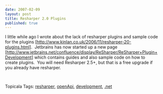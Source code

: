 ```yaml
---
date: 2007-02-09
layout: post
title: Resharper 2.0 Plugins
published: true
---
```

<p>I little while ago I wrote about the lack of resharper plugins and sample code for the plugins [<a href="http://www.kinlan.co.uk/2006/11/resharper-20-plugins.html" title="Resharper Plugin Post" target="_blank">http://www.kinlan.co.uk/2006/11/resharper-20-plugins.html</a>].  Jetbrains has now started up a new page [<a href="http://www.jetbrains.net/confluence/display/ReSharper/ReSharper+Plugin+Development" title="http://www.jetbrains.net/confluence/display/ReSharper/ReSharper+Plugin+Development">http://www.jetbrains.net/confluence/display/ReSharper/ReSharper+Plugin+Development</a>] which contains guides and also sample code on how to create plugins.  You will need Resharper 2.5+, but that is a free upgrade if you already have resharper.</p> <p> </p> <div class="wlWriterSmartContent" style="padding-right: 0px; display: inline; padding-left: 0px; padding-bottom: 0px; margin: 0px; padding-top: 0px;">Topicala Tags: <a href="http:/www.topicala.com/tag/resharper" rel="tag">resharper</a>, <a href="http:/www.topicala.com/tag/openApi" rel="tag">openApi</a>, <a href="http:/www.topicala.com/tag/development" rel="tag">development</a>, <a href="http:/www.topicala.com/tag/.net" rel="tag">.net</a>
</div><div class="blogger-post-footer"><img class="posterous_download_image" src="https://blogger.googleusercontent.com/tracker/8109338-3389098488982518917?l=www.kinlan.co.uk%2Findex.html" height="1" alt="" width="1" /></div>

